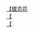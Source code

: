 [【蝶恋花](http://tieba.baidu.com/p/2876887484?see_lz=1&pn=)   
[【](http://tieba.baidu.com/p/2876083285?see_lz=1&pn=)   
[【](http://tieba.baidu.com/p/2876402455?see_lz=1&pn=)   
